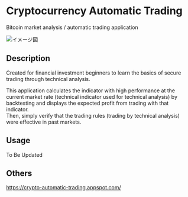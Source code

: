 # Cryptocurrency Automatic Trading
Bitcoin market analysis / automatic trading application

<img alt="イメージ図" src="https://d2v9k5u4v94ulw.cloudfront.net/small_light(dw=470,da=l,ds=s,cc=FFFFFF)/assets/images/4452542/original/4fda210e-ad42-4389-83a9-46476d0275ae?1578378173">

## Description
Created for financial investment beginners to learn the basics of secure trading through technical analysis.

This application calculates the indicator with high performance at the current market rate (technical indicator used for technical analysis) by backtesting and displays the expected profit from trading with that indicator.
<br>
Then, simply verify that the trading rules (trading by technical analysis) were effective in past markets.

## Usage
To Be Updated

## Others
https://crypto-automatic-trading.appspot.com/
